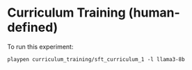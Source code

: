 # Curriculum Training (human-defined)

To run this experiment:

```playpen curriculum_training/sft_curriculum_1 -l llama3-8b```
